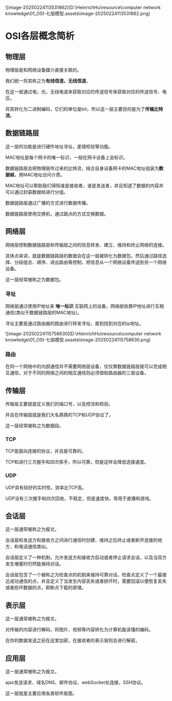 ![image-20250224113531862](D:\HeinrichHu\resource\computer network knowledge\01_OSI-七层模型.assets\image-20250224113531862.png)

# OSI各层概念简析

## 物理层

物理层是和网络设备媒介直接关联的。

我们统一将其称之为**有线信道，无线信道**。

在这一层通过电，光，无线电波来获取对应的传送信号来获取对应的传送信号、电压。

将其转化为二进制编码，它们的单位是bit，所以这一层主要目的是为了**传输比特流**。



## 数据链路层

这一层的功能是进行硬件地址寻址，差错校验等功能。

MAC地址是每个网卡的唯一标识，一般在网卡设备上会标识。

数据链路层会把物理层传过来的比特流，结合自身设备网卡的MAC地址组装为**数据帧**，用MAC地址访问介质。

MAC地址可以帮助我们得知谁是接收者，谁是发送者，并且知道了数据的内容并可以通过封装数据帧进行分组。

数据链路层通过广播的方式进行数据传播。

 数据链路层使用交换机，通过跳点的方式交换数据。



## 网络层

网络层控制数据链路层和传输层之间的信息转发、建立、维持和终止网络的连接。

具体点来讲，就是数据链路层的数据会在这一层被转化为数据包，然后通过路径选择、分段组合、顺序、进出路由等控制，把信息从一个网络设备传送到另一个网络设备。

这一层经常被称之为数据包。

### 寻址

网络层通过使用IP地址来 **唯一标识** 互联网上的设备，网络层依靠IP地址进行互相通信(类似于数据链路层的MAC地址)。

寻址主要是通过路由器的路由进行转发寻址，直到找到对应的ip地址。

![image-20250224115758630](D:\HeinrichHu\resource\computer network knowledge\01_OSI-七层模型.assets\image-20250224115758630.png)

### 路由

在同一个网络中的内部通信并不需要网络层设备，仅仅靠数据链路层就可以完成相互通信，对于不同的网络之间的相互通信则必须借助路由器的三层设备。





## 传输层

传输层主要就是定义我们的端口号，以及控流和校验。

并且在传输层就是我们大名鼎鼎的TCP和UDP协议了。

这一层经常被称之为数据段。

### TCP

TCP是面向连接的协议，并且是可靠的。

TCP和进行三次握手和四次挥手，所以可靠，但是这样会降低连接速度。





### UDP

UDP具有较好的实时性，效率比TCP高。

UDP没有三次握手和四次回收，不稳定，但是速度快，常用于直播和游戏。





## 会话层

这一层通常被称之为报文。

会话层和发送方和接收方之间进行通信时创建、维持之后终止或者断开连接的地方，和电话通信类似。

会话层定义了一种机制，允许发送方和接收方启动或者停止请求会话，以及当双方发生堵塞时仍然能保持对话。

会话层包含了一个被称之为检查点的机制来维持可靠对话，检查点定义了一个最接近成功通信的点，并且定义了当发生内容丢失或者损坏时，需要回滚以便恢复丢失或者损坏数据的点，即断点下载的原理。



## 表示层

这一层通常被称之为报文。

对传输的内容进行解码，将图片、视频等内容转化为计算机能读懂的编码。

在你的数据发送之前在这里加密，在接收者的表示层则会进行解密。



## 应用层

这一层通常被称之为报文。

ajax发送请求、域名DNS、邮件协议、webSocket长连接，SSH协议。

这一层就是主要应用各类软件层面。
